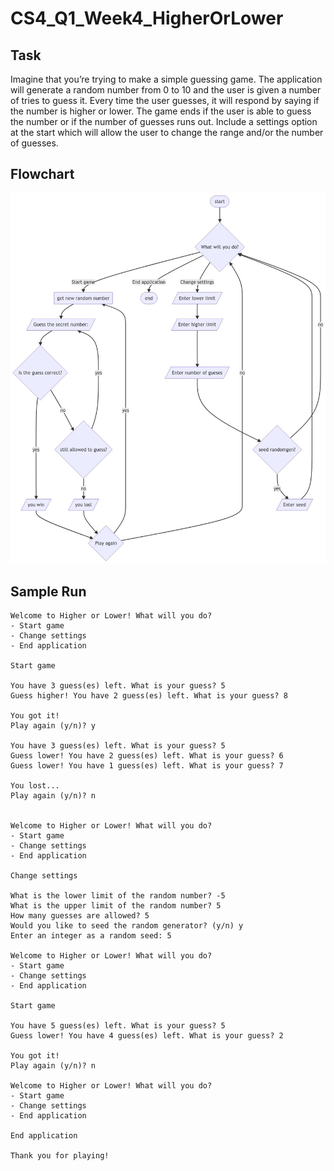 # CS4_Q1_Week4_HigherOrLower

## Task

Imagine that you’re trying to make a simple guessing game.
The application will generate a random number from 0 to 10 and the user is given a number of tries to guess it.
Every time the user guesses, it will respond by saying if the number is higher or lower.
The game ends if the user is able to guess the number or if the number of guesses runs out.
Include a settings option at the start which will allow the user to change the range and/or the number of guesses.

## Flowchart
![qownnotes-media-RIrEXa](README.jpg)

## Sample Run

```
Welcome to Higher or Lower! What will you do?
- Start game
- Change settings
- End application

Start game

You have 3 guess(es) left. What is your guess? 5
Guess higher! You have 2 guess(es) left. What is your guess? 8

You got it!
Play again (y/n)? y

You have 3 guess(es) left. What is your guess? 5
Guess lower! You have 2 guess(es) left. What is your guess? 6
Guess lower! You have 1 guess(es) left. What is your guess? 7

You lost...
Play again (y/n)? n


Welcome to Higher or Lower! What will you do?
- Start game
- Change settings
- End application

Change settings

What is the lower limit of the random number? -5
What is the upper limit of the random number? 5
How many guesses are allowed? 5
Would you like to seed the random generator? (y/n) y
Enter an integer as a random seed: 5

Welcome to Higher or Lower! What will you do?
- Start game
- Change settings
- End application

Start game

You have 5 guess(es) left. What is your guess? 5
Guess lower! You have 4 guess(es) left. What is your guess? 2

You got it!
Play again (y/n)? n

Welcome to Higher or Lower! What will you do?
- Start game
- Change settings
- End application

End application

Thank you for playing!
```
